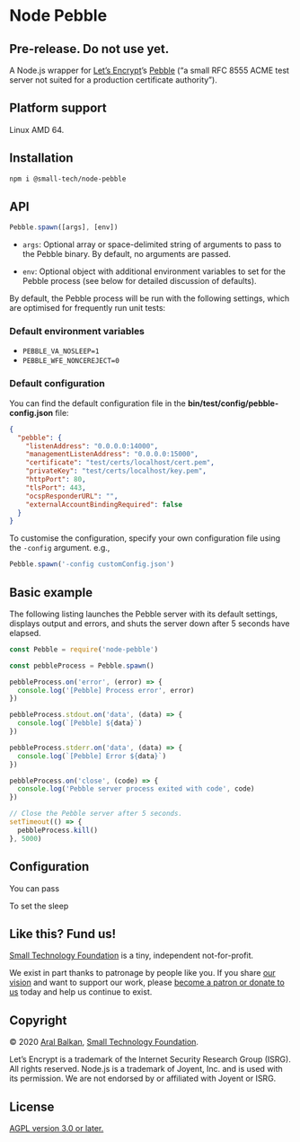 # Node Pebble

## Pre-release. Do not use yet.

A Node.js wrapper for [Let’s Encrypt](https://letsencrypt.org)’s [Pebble](https://github.com/letsencrypt/pebble) (“a small RFC 8555 ACME test server not suited for a production certificate authority”).

## Platform support

Linux AMD 64.

## Installation

```sh
npm i @small-tech/node-pebble
```

## API

```js
Pebble.spawn([args], [env])
```

  - `args`: Optional array or space-delimited string of arguments to pass to the Pebble binary. By default, no arguments are passed.

  - `env`: Optional object with additional environment variables to set for the Pebble process (see below for detailed discussion of defaults).

By default, the Pebble process will be run with the following settings, which are optimised for frequently run unit tests:

### Default environment variables

  - `PEBBLE_VA_NOSLEEP=1`
  -  `PEBBLE_WFE_NONCEREJECT=0`

### Default configuration

You can find the default configuration file in the __bin/test/config/pebble-config.json__ file:

```json
{
  "pebble": {
    "listenAddress": "0.0.0.0:14000",
    "managementListenAddress": "0.0.0.0:15000",
    "certificate": "test/certs/localhost/cert.pem",
    "privateKey": "test/certs/localhost/key.pem",
    "httpPort": 80,
    "tlsPort": 443,
    "ocspResponderURL": "",
    "externalAccountBindingRequired": false
  }
}
```

To customise the configuration, specify your own configuration file using the `-config` argument. e.g.,

```js
Pebble.spawn('-config customConfig.json')
```

## Basic example

The following listing launches the Pebble server with its default settings, displays output and errors, and shuts the server down after 5 seconds have elapsed.

```js
const Pebble = require('node-pebble')

const pebbleProcess = Pebble.spawn()

pebbleProcess.on('error', (error) => {
  console.log('[Pebble] Process error', error)
})

pebbleProcess.stdout.on('data', (data) => {
  console.log(`[Pebble] ${data}`)
})

pebbleProcess.stderr.on('data', (data) => {
  console.log(`[Pebble] Error ${data}`)
})

pebbleProcess.on('close', (code) => {
  console.log('Pebble server process exited with code', code)
})

// Close the Pebble server after 5 seconds.
setTimeout(() => {
  pebbleProcess.kill()
}, 5000)
```

## Configuration

You can pass

To set the sleep

## Like this? Fund us!

[Small Technology Foundation](https://small-tech.org) is a tiny, independent not-for-profit.

We exist in part thanks to patronage by people like you. If you share [our vision](https://small-tech.org/about/#small-technology) and want to support our work, please [become a patron or donate to us](https://small-tech.org/fund-us) today and help us continue to exist.

## Copyright

&copy; 2020 [Aral Balkan](https://ar.al), [Small Technology Foundation](https://small-tech.org).

Let’s Encrypt is a trademark of the Internet Security Research Group (ISRG). All rights reserved. Node.js is a trademark of Joyent, Inc. and is used with its permission. We are not endorsed by or affiliated with Joyent or ISRG.

## License

[AGPL version 3.0 or later.](https://www.gnu.org/licenses/agpl-3.0.en.html)
